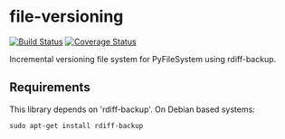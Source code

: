 file-versioning
===============

[![Build Status](https://travis-ci.org/travcunn/file-versioning.svg?branch=master)](https://travis-ci.org/travcunn/file-versioning)
[![Coverage Status](https://coveralls.io/repos/travcunn/file-versioning/badge.png)](https://coveralls.io/r/travcunn/file-versioning)

Incremental versioning file system for PyFileSystem using rdiff-backup.


Requirements
------------
This library depends on 'rdiff-backup'. On Debian based systems:

    sudo apt-get install rdiff-backup
